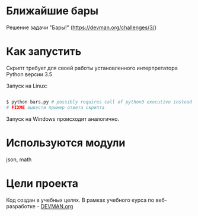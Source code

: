 # Ближайшие бары

Решение задачи "Бары!" (https://devman.org/challenges/3/)

# Как запустить

Скрипт требует для своей работы установленного интерпретатора Python версии 3.5

Запуск на Linux:

```bash

$ python bars.py # possibly requires call of python3 executive instead of just python
# FIXME вывести пример ответа скрипта

```

Запуск на Windows происходит аналогично.

# Используются модули
json, math

# Цели проекта

Код создан в учебных целях. В рамках учебного курса по веб-разработке - [DEVMAN.org](https://devman.org)
